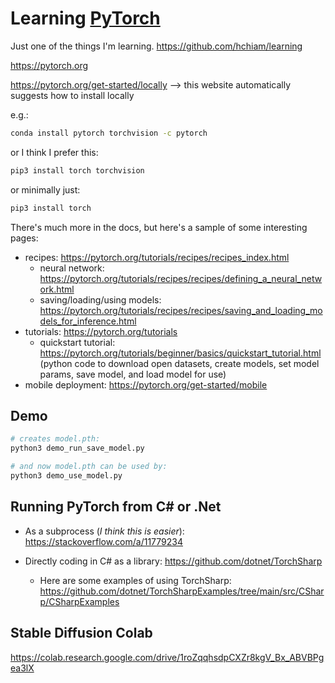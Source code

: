 # Learning [PyTorch](https://pytorch.org/)

Just one of the things I'm learning. https://github.com/hchiam/learning

https://pytorch.org

https://pytorch.org/get-started/locally --> this website automatically suggests how to install locally

e.g.:

```sh
conda install pytorch torchvision -c pytorch
```

or I think I prefer this:

```sh
pip3 install torch torchvision
```

or minimally just:

```sh
pip3 install torch
```

There's much more in the docs, but here's a sample of some interesting pages:

- recipes: https://pytorch.org/tutorials/recipes/recipes_index.html
  - neural network: https://pytorch.org/tutorials/recipes/recipes/defining_a_neural_network.html
  - saving/loading/using models: https://pytorch.org/tutorials/recipes/recipes/saving_and_loading_models_for_inference.html
- tutorials: https://pytorch.org/tutorials
  - quickstart tutorial: https://pytorch.org/tutorials/beginner/basics/quickstart_tutorial.html (python code to download open datasets, create models, set model params, save model, and load model for use)
- mobile deployment: https://pytorch.org/get-started/mobile

## Demo

```sh
# creates model.pth:
python3 demo_run_save_model.py

# and now model.pth can be used by:
python3 demo_use_model.py
```

## Running PyTorch from C# or .Net

- As a subprocess (_I think this is easier_): https://stackoverflow.com/a/11779234

- Directly coding in C# as a library: https://github.com/dotnet/TorchSharp

  - Here are some examples of using TorchSharp: https://github.com/dotnet/TorchSharpExamples/tree/main/src/CSharp/CSharpExamples

## Stable Diffusion Colab

https://colab.research.google.com/drive/1roZqqhsdpCXZr8kgV_Bx_ABVBPgea3lX

